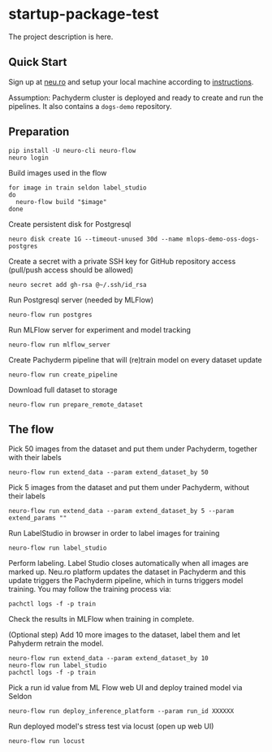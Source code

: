 # startup-package-test

The project description is here.

## Quick Start

Sign up at [neu.ro](https://app.neu.ro) and setup your local machine according to [instructions](https://docs.neu.ro/).

Assumption: Pachyderm cluster is deployed and ready to create and run the pipelines. It also contains a `dogs-demo` repository.

## Preparation

```shell
pip install -U neuro-cli neuro-flow
neuro login
```

Build images used in the flow

```shell
for image in train seldon label_studio
do 
  neuro-flow build "$image"
done
```

Create persistent disk for Postgresql

```shell
neuro disk create 1G --timeout-unused 30d --name mlops-demo-oss-dogs-postgres
```

Create a secret with a private SSH key for GitHub repository access (pull/push access should be allowed)

```shell
neuro secret add gh-rsa @~/.ssh/id_rsa
```

Run Postgresql server (needed by MLFlow)

```shell
neuro-flow run postgres
```

Run MLFlow server for experiment and model tracking

```shell
neuro-flow run mlflow_server
```

Create Pachyderm pipeline that will (re)train model on every dataset update

```shell
neuro-flow run create_pipeline
```

Download full dataset to storage

```shell
neuro-flow run prepare_remote_dataset
```

## The flow


Pick 50 images from the dataset and put them under Pachyderm, together with their labels

```shell
neuro-flow run extend_data --param extend_dataset_by 50
```

Pick 5 images from the dataset and put them under Pachyderm, without their labels

```shell
neuro-flow run extend_data --param extend_dataset_by 5 --param extend_params ""
```

Run LabelStudio in browser in order to label images for training

```shell
neuro-flow run label_studio
```

Perform labeling. Label Studio closes automatically when all images are marked up. Neu.ro platform updates the dataset in Pachyderm and this update triggers the Pachyderm pipeline, which in turns triggers model training. You may follow the training process via:

```shell
pachctl logs -f -p train 
```

Check the results in MLFlow when training in complete.

(Optional step) Add 10 more images to the dataset, label them and let Pahyderm retrain the model.

```shell
neuro-flow run extend_data --param extend_dataset_by 10
neuro-flow run label_studio
pachctl logs -f -p train 
```

Pick a run id value from ML Flow web UI and deploy trained model via Seldon

```shell
neuro-flow run deploy_inference_platform --param run_id XXXXXX
```

Run deployed model's stress test via locust (open up web UI)

```shell
neuro-flow run locust
```
